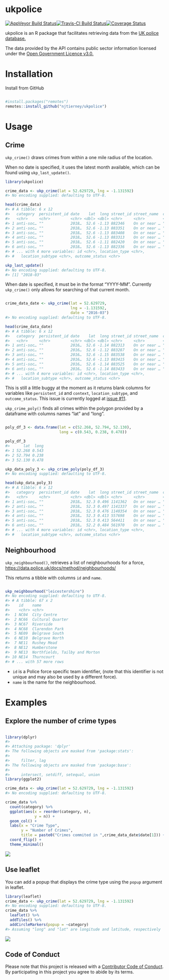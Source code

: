 
<!-- README.md is generated from README.Rmd. Please edit that file -->

# ukpolice

[![AppVeyor Build
Status](https://ci.appveyor.com/api/projects/status/github/njtierney/ukpolice?branch=master&svg=true)](https://ci.appveyor.com/project/njtierney/ukpolice)[![Travis-CI
Build
Status](https://travis-ci.org/njtierney/ukpolice.svg?branch=master)](https://travis-ci.org/njtierney/ukpolice)[![Coverage
Status](https://img.shields.io/codecov/c/github/njtierney/ukpolice/master.svg)](https://codecov.io/github/njtierney/ukpolice?branch=master)

ukpolice is an R package that facilitates retrieving data from the [UK
police database.](https://data.police.uk/)

The data provided by the API contains public sector information licensed
under the [Open Government Licence
v3.0.](http://www.nationalarchives.gov.uk/doc/open-government-licence/version/3/)

# Installation

Install from GitHub

``` r

#install.packages("remotes")
remotes::install_github("njtierney/ukpolice")
```

# Usage

## Crime

`ukp_crime()` draws crimes from within a one mile radius of the
location.

When no date is specified, it uses the latest month available, which can
be found using `ukp_last_update()`.

``` r
library(ukpolice)

crime_data <- ukp_crime(lat = 52.629729, lng = -1.131592)
#> No encoding supplied: defaulting to UTF-8.

head(crime_data)
#> # A tibble: 6 x 12
#>   category  persistent_id date    lat  long street_id street_name  context
#>   <chr>     <chr>         <chr> <dbl> <dbl> <chr>     <chr>        <chr>  
#> 1 anti-soc… ""            2018…  52.6 -1.13 882346    On or near … ""     
#> 2 anti-soc… ""            2018…  52.6 -1.13 883351    On or near … ""     
#> 3 anti-soc… ""            2018…  52.6 -1.13 883408    On or near … ""     
#> 4 anti-soc… ""            2018…  52.6 -1.13 883313    On or near … ""     
#> 5 anti-soc… ""            2018…  52.6 -1.11 882420    On or near … ""     
#> 6 anti-soc… ""            2018…  52.6 -1.13 882336    On or near … ""     
#> # ... with 4 more variables: id <chr>, location_type <chr>,
#> #   location_subtype <chr>, outcome_status <chr>

ukp_last_update()
#> No encoding supplied: defaulting to UTF-8.
#> [1] "2018-03"
```

When date is specified, it must be in the format “YYYY-MM”. Currently
`ukp_crime()` only allows for searching of that current month.

``` r

crime_data_date <- ukp_crime(lat = 52.629729, 
                             lng = -1.131592,
                             date = "2016-03")
#> No encoding supplied: defaulting to UTF-8.

head(crime_data_date)
#> # A tibble: 6 x 12
#>   category  persistent_id date    lat  long street_id street_name  context
#>   <chr>     <chr>         <chr> <dbl> <dbl> <chr>     <chr>        <chr>  
#> 1 anti-soc… ""            2016…  52.6 -1.14 882313    On or near … ""     
#> 2 anti-soc… ""            2016…  52.6 -1.12 883287    On or near … ""     
#> 3 anti-soc… ""            2016…  52.6 -1.15 883538    On or near … ""     
#> 4 anti-soc… ""            2016…  52.6 -1.13 883415    On or near … ""     
#> 5 anti-soc… ""            2016…  52.6 -1.14 883525    On or near … ""     
#> 6 anti-soc… ""            2016…  52.6 -1.14 883433    On or near … ""     
#> # ... with 4 more variables: id <chr>, location_type <chr>,
#> #   location_subtype <chr>, outcome_status <chr>
```

This is still a little buggy at the moment as it returns blank columns
for variables like `persistent_id` and `context`, `location_subtype`,
and `outcome_status`. This issue is currently logged at [issue
\#11](https://github.com/njtierney/ukpolice/issues/11).

`ukp_crime_poly()` finds all crimes within the polygon provided by a
dataframe with columns names “lat” and “long”.

``` r

poly_df_3 <- data.frame(lat = c(52.268, 52.794, 52.130),
                        long = c(0.543, 0.238, 0.478))

poly_df_3
#>      lat  long
#> 1 52.268 0.543
#> 2 52.794 0.238
#> 3 52.130 0.478

ukp_data_poly_3 <- ukp_crime_poly(poly_df_3)
#> No encoding supplied: defaulting to UTF-8.

head(ukp_data_poly_3)
#> # A tibble: 6 x 12
#>   category  persistent_id date    lat  long street_id street_name  context
#>   <chr>     <chr>         <chr> <dbl> <dbl> <chr>     <chr>        <chr>  
#> 1 anti-soc… ""            2018…  52.3 0.496 1141362   On or near … ""     
#> 2 anti-soc… ""            2018…  52.3 0.497 1141337   On or near … ""     
#> 3 anti-soc… ""            2018…  52.3 0.476 1140354   On or near … ""     
#> 4 anti-soc… ""            2018…  52.3 0.413 557698    On or near … ""     
#> 5 anti-soc… ""            2018…  52.3 0.413 564411    On or near … ""     
#> 6 anti-soc… ""            2018…  52.2 0.484 561970    On or near … ""     
#> # ... with 4 more variables: id <chr>, location_type <chr>,
#> #   location_subtype <chr>, outcome_status <chr>
```

## Neighbourhood

`ukp_neighbourhood()`, retrieves a list of neighbourhoods for a force,
<https://data.police.uk/docs/method/neighbourhoods/>

This returns a tibble with columns `id` and `name`.

``` r

ukp_neighbourhood("leicestershire")
#> No encoding supplied: defaulting to UTF-8.
#> # A tibble: 67 x 2
#>    id    name                          
#>    <chr> <chr>                         
#>  1 NC04  City Centre                   
#>  2 NC66  Cultural Quarter              
#>  3 NC67  Riverside                     
#>  4 NC68  Clarendon Park                
#>  5 NE09  Belgrave South                
#>  6 NE10  Belgrave North                
#>  7 NE11  Rushey Mead                   
#>  8 NE12  Humberstone                   
#>  9 NE13  Northfields, Tailby and Morton
#> 10 NE14  Thurncourt                    
#> # ... with 57 more rows
```

  - `id` is a Police force specific team identifier, (note that this
    identifier is not unique and may also be used by a different force).
  - `name` is the name for the neighbourhood.

# Examples

## Explore the number of crime types

``` r

library(dplyr)
#> 
#> Attaching package: 'dplyr'
#> The following objects are masked from 'package:stats':
#> 
#>     filter, lag
#> The following objects are masked from 'package:base':
#> 
#>     intersect, setdiff, setequal, union
library(ggplot2)

crime_data <- ukp_crime(lat = 52.629729, lng = -1.131592)
#> No encoding supplied: defaulting to UTF-8.

crime_data %>%
  count(category) %>%
  ggplot(aes(x = reorder(category, n),
             y = n)) + 
  geom_col() + 
  labs(x = "Crime Type",
       y = "Number of Crimes",
       title = paste0("Crimes commited in ",crime_data_date$date[1])) +
  coord_flip() +
  theme_minimal()
```

![](man/figures/README-count-example-1.png)<!-- -->

## Use leaflet

You can add a popup that displays the crime type using the `popup`
argument in leaflet.

``` r
library(leaflet)
crime_data <- ukp_crime(lat = 52.629729, lng = -1.131592)
#> No encoding supplied: defaulting to UTF-8.
crime_data %>%
  leaflet() %>%
  addTiles() %>%
  addCircleMarkers(popup = ~category)
#> Assuming "long" and "lat" are longitude and latitude, respectively
```

![](man/figures/README-leaflet-example-popup-1.png)<!-- -->

## Code of Conduct

Please note that this project is released with a [Contributor Code of
Conduct](CONDUCT.md). By participating in this project you agree to
abide by its terms.

